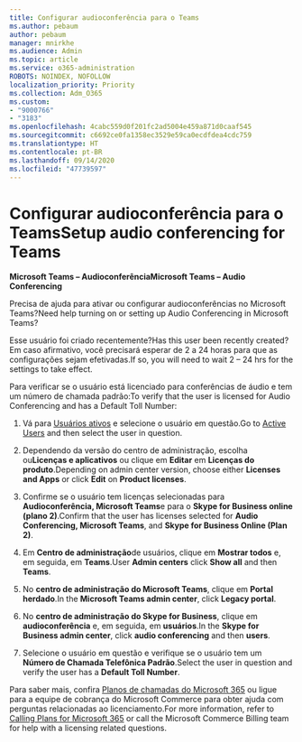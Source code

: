 ```yaml
---
title: Configurar audioconferência para o Teams
ms.author: pebaum
author: pebaum
manager: mnirkhe
ms.audience: Admin
ms.topic: article
ms.service: o365-administration
ROBOTS: NOINDEX, NOFOLLOW
localization_priority: Priority
ms.collection: Adm_O365
ms.custom:
- "9000766"
- "3183"
ms.openlocfilehash: 4cabc559d0f201fc2ad5004e459a871d0caaf545
ms.sourcegitcommit: c6692ce0fa1358ec3529e59ca0ecdfdea4cdc759
ms.translationtype: HT
ms.contentlocale: pt-BR
ms.lasthandoff: 09/14/2020
ms.locfileid: "47739597"
---
```

# <a name="setup-audio-conferencing-for-teams"></a><span data-ttu-id="26d9e-102">Configurar audioconferência para o Teams</span><span class="sxs-lookup"><span data-stu-id="26d9e-102">Setup audio conferencing for Teams</span></span>

<span data-ttu-id="26d9e-103">**Microsoft Teams – Audioconferência**</span><span class="sxs-lookup"><span data-stu-id="26d9e-103">**Microsoft Teams – Audio Conferencing**</span></span>

<span data-ttu-id="26d9e-104">Precisa de ajuda para ativar ou configurar audioconferências no Microsoft Teams?</span><span class="sxs-lookup"><span data-stu-id="26d9e-104">Need help turning on or setting up Audio Conferencing in Microsoft Teams?</span></span>

<span data-ttu-id="26d9e-105">Esse usuário foi criado recentemente?</span><span class="sxs-lookup"><span data-stu-id="26d9e-105">Has this user been recently created?</span></span>  <span data-ttu-id="26d9e-106">Em caso afirmativo, você precisará esperar de 2 a 24 horas para que as configurações sejam efetivadas.</span><span class="sxs-lookup"><span data-stu-id="26d9e-106">If so, you will need to wait 2 – 24 hrs for the settings to take effect.</span></span>

<span data-ttu-id="26d9e-107">Para verificar se o usuário está licenciado para conferências de áudio e tem um número de chamada padrão:</span><span class="sxs-lookup"><span data-stu-id="26d9e-107">To verify that the user is licensed for Audio Conferencing and has a Default Toll Number:</span></span>

1. <span data-ttu-id="26d9e-108">Vá para [Usuários ativos](https://admin.microsoft.com/Adminportal/Home?source=applauncher#/users) e selecione o usuário em questão.</span><span class="sxs-lookup"><span data-stu-id="26d9e-108">Go to [Active Users](https://admin.microsoft.com/Adminportal/Home?source=applauncher#/users) and then select the user in question.</span></span>

2. <span data-ttu-id="26d9e-109">Dependendo da versão do centro de administração, escolha ou**Licenças e aplicativos** ou clique em **Editar** em **Licenças do produto**.</span><span class="sxs-lookup"><span data-stu-id="26d9e-109">Depending on admin center version, choose either **Licenses and Apps** or click **Edit** on **Product licenses**.</span></span>

3. <span data-ttu-id="26d9e-110">Confirme se o usuário tem licenças selecionadas para **Audioconferência, Microsoft Teams**e para o **Skype for Business online (plano 2)**.</span><span class="sxs-lookup"><span data-stu-id="26d9e-110">Confirm that the user has licenses selected for **Audio Conferencing, Microsoft Teams**, and **Skype for Business Online (Plan 2)**.</span></span>

4. <span data-ttu-id="26d9e-111">Em **Centro de administração**de usuários, clique em **Mostrar todos** e, em seguida, em **Teams**.</span><span class="sxs-lookup"><span data-stu-id="26d9e-111">User **Admin centers** click **Show all** and then **Teams**.</span></span>

5. <span data-ttu-id="26d9e-112">No **centro de administração do Microsoft Teams**, clique em **Portal herdado**.</span><span class="sxs-lookup"><span data-stu-id="26d9e-112">In the **Microsoft Teams admin center**, click **Legacy portal**.</span></span>

6. <span data-ttu-id="26d9e-113">No **centro de administração do Skype for Business**, clique em **audioconferência** e, em seguida, em **usuários**.</span><span class="sxs-lookup"><span data-stu-id="26d9e-113">In the **Skype for Business admin center**, click **audio conferencing** and then **users**.</span></span>

7. <span data-ttu-id="26d9e-114">Selecione o usuário em questão e verifique se o usuário tem um **Número de Chamada Telefônica Padrão**.</span><span class="sxs-lookup"><span data-stu-id="26d9e-114">Select the user in question and verify the user has a **Default Toll Number**.</span></span>

<span data-ttu-id="26d9e-115">Para saber mais, confira [Planos de chamadas do Microsoft 365](https://docs.microsoft.com/microsoftteams/calling-plans-for-office-365) ou ligue para a equipe de cobrança do Microsoft Commerce para obter ajuda com perguntas relacionadas ao licenciamento.</span><span class="sxs-lookup"><span data-stu-id="26d9e-115">For more information, refer to [Calling Plans for Microsoft 365](https://docs.microsoft.com/microsoftteams/calling-plans-for-office-365) or call the Microsoft Commerce Billing team for help with a licensing related questions.</span></span>